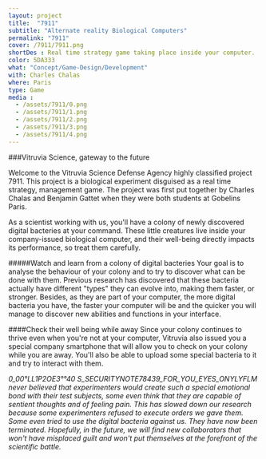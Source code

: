 ```yaml
---
layout: project
title:  "7911"
subtitle: "Alternate reality Biological Computers"
permalink: "7911"
cover: /7911/7911.png
shortDes : Real time strategy game taking place inside your computer.
color: 5DA333
what: "Concept/Game-Design/Development"
with: Charles Chalas
where: Paris
type: Game
media :
  - /assets/7911/0.png
  - /assets/7911/1.png
  - /assets/7911/2.png
  - /assets/7911/3.png
  - /assets/7911/4.png
---
```


###Vitruvia Science, gateway to the future

Welcome to the Vitruvia Science Defense Agency highly classified project 7911. This project is a biological experiment disguised as a real time strategy, management game. The project was first put together by Charles Chalas and Benjamin Gattet when they were both students at Gobelins Paris.

As a scientist working with us, you'll have a colony of  newly discovered digital bacteries at your command. These little creatures live inside your company-issued biological computer, and their well-being directly impacts its performance, so treat them carefully.

#####Watch and learn from a colony of digital bacteries
Your goal is to analyse the behaviour of your colony and to try to discover what can be done with them. Previous research has discovered that these bacteria actually have different "types" they can evolve into, making them faster, or stronger.
Besides, as they are part of your computer, the more digital bacteria you have, the faster your computer will be and the quicker you will manage to discover new abilities and functions in your interface.

####Check their well being while away
Since your colony continues to thrive even when you're not at your computer, Vitruvia also issued you a special company smartphone that will allow you to check on your colony while you are away. You'll also be able to upload some special bacteria to it and try to interact with them.

*_0_00°LL1P2OE3°°40 S_SECURITYNOTE78439_FOR_YOU_EYES_ONYLYFLM_ never believed that experimenters would create such a special emotional bond with their test subjects, some even think that they are capable of sentient thoughts and of feeling pain.
This has slowed down our research because some experimenters refused to execute orders we gave them. Some even tried to use the digital bacteria against us. They have now been terminated.
Hopefully, in the future, we will find new collaborators that won't have misplaced guilt and won't put themselves at the forefront of the scientific battle.*

